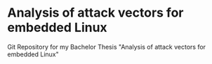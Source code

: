 # Analysis of attack vectors for embedded Linux
Git Repository for my Bachelor Thesis "Analysis of attack vectors for embedded Linux"
